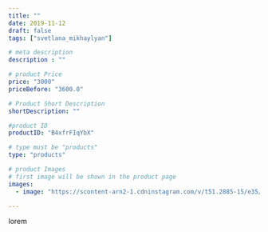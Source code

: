 ```yaml
---
title: ""
date: 2019-11-12
draft: false
tags: ["svetlana_mikhaylyan"]

# meta description
description : ""

# product Price
price: "3000"
priceBefore: "3600.0"

# Product Short Description
shortDescription: ""

#product ID
productID: "B4xfrFIqYbX"

# type must be "products"
type: "products"

# product Images
# first image will be shown in the product page
images:
  - image: "https://scontent-arn2-1.cdninstagram.com/v/t51.2885-15/e35/71919830_434312740619659_7790077162220984254_n.jpg?se=7&tp=1&_nc_ht=scontent-arn2-1.cdninstagram.com&_nc_cat=107&_nc_ohc=7z4rDGX6ypIAX_taGWD&oh=fc36b2fbb7f1e7617c5cc4957e179069&oe=60728DD4&ig_cache_key=MjE3NTY1OTM5NDg5MDA0MTA0Nw%3D%3D.2"

---
```

lorem
